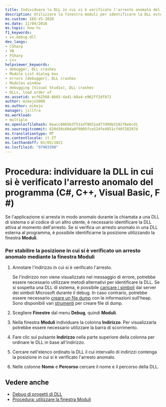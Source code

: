 ```yaml
---
title: Individuare la DLL in cui si è verificato l'arresto anomalo del programma | Microsoft Docs
description: Utilizzare la finestra moduli per identificare la DLL esterna attiva quando si è verificato un arresto anomalo dell'applicazione. È possibile eseguire questa operazione per una DLL di sistema o per il codice di un altro utente.
ms.custom: SEO-VS-2020
ms.date: 11/04/2016
ms.topic: how-to
f1_keywords:
- vs.debug.dll
dev_langs:
- CSharp
- VB
- FSharp
- C++
helpviewer_keywords:
- debugger, DLL crashes
- Module List dialog box
- errors [debugger], DLL crashes
- Modules window
- debugging [Visual Studio], DLL crashes
- DLLs, load order of
ms.assetid: ecf62568-8b65-4a41-b8a4-e962ff2dfb71
author: mikejo5000
ms.author: mikejo
manager: jillfra
ms.workload:
- multiple
ms.openlocfilehash: 6eacc8865b3f531df8651ad77d99b319278e6cd1
ms.sourcegitcommit: 620d30c60da8f9805fce524fe4951cf40f28297d
ms.translationtype: MT
ms.contentlocale: it-IT
ms.lasthandoff: 01/05/2021
ms.locfileid: "97903390"
---
```

# <a name="how-to-find-which-dll-your-program-crashed-in-c-c-visual-basic-f"></a>Procedura: individuare la DLL in cui si è verificato l'arresto anomalo del programma (C#, C++, Visual Basic, F #)

 Se l'applicazione si arresta in modo anomalo durante la chiamata a una DLL di sistema o al codice di un altro utente, è necessario identificare la DLL attiva al momento dell'arresto. Se si verifica un arresto anomalo in una DLL esterna al programma, è possibile identificarne la posizione utilizzando la finestra **Moduli**.

### <a name="to-find-where-a-crash-occurred-using-the-modules-window"></a>Per stabilire la posizione in cui si è verificato un arresto anomalo mediante la finestra Moduli

1. Annotare l'indirizzo in cui si è verificato l'arresto.

    Se l'indirizzo non viene visualizzato nel messaggio di errore, potrebbe essere necessario utilizzare metodi alternativi per identificare la DLL. Se si sospetta una DLL di sistema, è possibile [caricare i simboli](../debugger/specify-symbol-dot-pdb-and-source-files-in-the-visual-studio-debugger.md) dai server dei simboli Microsoft durante il debug. In caso contrario, potrebbe essere necessario [creare un file dump](../debugger/using-dump-files.md) con le informazioni sull'heap. Sono disponibili vari [strumenti](https://blogs.msdn.microsoft.com/andrehal/2009/12/31/what-is-a-dump-and-how-do-i-create-one/) per creare file di dump.

2. Scegliere **Finestre** dal menu **Debug**, quindi **Moduli**.

3. Nella finestra **Moduli** individuare la colonna **Indirizzo**. Per visualizzarla potrebbe essere necessario utilizzare la barra di scorrimento.

4. Fare clic sul pulsante **Indirizzo** nella parte superiore della colonna per ordinare le DLL in base all'indirizzo.

5. Cercare nell'elenco ordinato la DLL il cui intervallo di indirizzi contenga la posizione in cui si è verificato l'arresto anomalo.

6. Nelle colonne **Nome** e **Percorso** cercare il nome e il percorso della DLL.

## <a name="see-also"></a>Vedere anche
- [Debug di progetti di DLL](../debugger/debugging-dll-projects.md)
- [Procedura: utilizzare la finestra Moduli](../debugger/how-to-use-the-modules-window.md)
